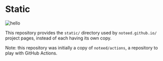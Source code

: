 # Static

![hello](https://github.com/noteed/static/workflows/hello/badge.svg)

This repository provides the `static/` directory used by `noteed.github.io/`
project pages, instead of each having its own copy.

Note: this repository was initially a copy of `noteed/actions`, a repository to
play with GitHub Actions.
